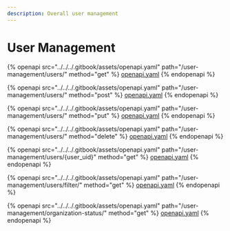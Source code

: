 ```yaml
---
description: Overall user management
---
```


# User Management

{% openapi src="../../../.gitbook/assets/openapi.yaml" path="/user-management/users/" method="get" %}
[openapi.yaml](../../../.gitbook/assets/openapi.yaml)
{% endopenapi %}

{% openapi src="../../../.gitbook/assets/openapi.yaml" path="/user-management/users/" method="post" %}
[openapi.yaml](../../../.gitbook/assets/openapi.yaml)
{% endopenapi %}

{% openapi src="../../../.gitbook/assets/openapi.yaml" path="/user-management/users/" method="put" %}
[openapi.yaml](../../../.gitbook/assets/openapi.yaml)
{% endopenapi %}

{% openapi src="../../../.gitbook/assets/openapi.yaml" path="/user-management/users/" method="delete" %}
[openapi.yaml](../../../.gitbook/assets/openapi.yaml)
{% endopenapi %}

{% openapi src="../../../.gitbook/assets/openapi.yaml" path="/user-management/users/{user_uid}" method="get" %}
[openapi.yaml](../../../.gitbook/assets/openapi.yaml)
{% endopenapi %}

{% openapi src="../../../.gitbook/assets/openapi.yaml" path="/user-management/users/filter/" method="get" %}
[openapi.yaml](../../../.gitbook/assets/openapi.yaml)
{% endopenapi %}

{% openapi src="../../../.gitbook/assets/openapi.yaml" path="/user-management/organization-status/" method="get" %}
[openapi.yaml](../../../.gitbook/assets/openapi.yaml)
{% endopenapi %}

